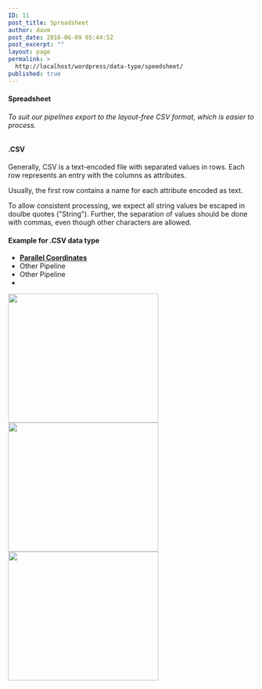 ```yaml
---
ID: 11
post_title: Spreadsheet
author: davm
post_date: 2016-06-09 05:44:52
post_excerpt: ""
layout: page
permalink: >
  http://localhost/wordpress/data-type/speedsheet/
published: true
---
```

<h4>Spreadsheet</h4>
<h6>To suit our pipelines export to the layout-free CSV format, which is easier to process.</h6>
<h4>.CSV</h4>
Generally, CSV is a text-encoded file with separated values in rows.
Each row represents an entry with the columns as attributes.

Usually, the first row contains a name for each attribute encoded as text.

To allow consistent processing, we expect all string values be escaped in doulbe quotes ("String").
Further, the separation of values should be done with commas, even though other characters are allowed.
<h4>Example for .CSV data type</h4>
<ul>
 	<li style="text-align: left;"><a href=" http://localhost/wordpress/data-type/speedsheet/parallelcoordinates/ "><strong>Parallel Coordinates</strong></a></li>
 	<li style="text-align: left;">Other Pipeline</li>
 	<li style="text-align: left;">Other Pipeline</li>
 	<li></li>
</ul>
<img class="so-widget-image" src="http://localhost/wordpress/wp-content/uploads/2016/06/otherpipelineLight.jpg" srcset="http://localhost/wordpress/wp-content/uploads/2016/06/otherpipelineLight.jpg 307w, http://localhost/wordpress/wp-content/uploads/2016/06/otherpipelineLight-300x257.jpg 300w, http://localhost/wordpress/wp-content/uploads/2016/06/otherpipelineLight-230x197.jpg 230w" width="307" height="263" />
<img class="so-widget-image" src="http://localhost/wordpress/wp-content/uploads/2016/06/otherpipelineLight.jpg" srcset="http://localhost/wordpress/wp-content/uploads/2016/06/otherpipelineLight.jpg 307w, http://localhost/wordpress/wp-content/uploads/2016/06/otherpipelineLight-300x257.jpg 300w, http://localhost/wordpress/wp-content/uploads/2016/06/otherpipelineLight-230x197.jpg 230w" width="307" height="263" />
<img class="so-widget-image" src="http://localhost/wordpress/wp-content/uploads/2016/06/otherpipelineLight.jpg" srcset="http://localhost/wordpress/wp-content/uploads/2016/06/otherpipelineLight.jpg 307w, http://localhost/wordpress/wp-content/uploads/2016/06/otherpipelineLight-300x257.jpg 300w, http://localhost/wordpress/wp-content/uploads/2016/06/otherpipelineLight-230x197.jpg 230w" width="307" height="263" />